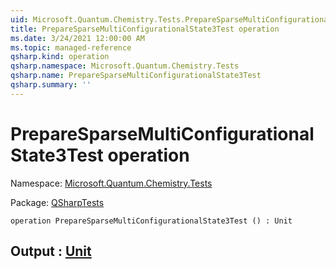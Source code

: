 ```yaml
---
uid: Microsoft.Quantum.Chemistry.Tests.PrepareSparseMultiConfigurationalState3Test
title: PrepareSparseMultiConfigurationalState3Test operation
ms.date: 3/24/2021 12:00:00 AM
ms.topic: managed-reference
qsharp.kind: operation
qsharp.namespace: Microsoft.Quantum.Chemistry.Tests
qsharp.name: PrepareSparseMultiConfigurationalState3Test
qsharp.summary: ''
---
```


# PrepareSparseMultiConfigurationalState3Test operation

Namespace: [Microsoft.Quantum.Chemistry.Tests](xref:Microsoft.Quantum.Chemistry.Tests)

Package: [QSharpTests](https://nuget.org/packages/QSharpTests)




```qsharp
operation PrepareSparseMultiConfigurationalState3Test () : Unit
```


## Output : [Unit](xref:microsoft.quantum.lang-ref.unit)

